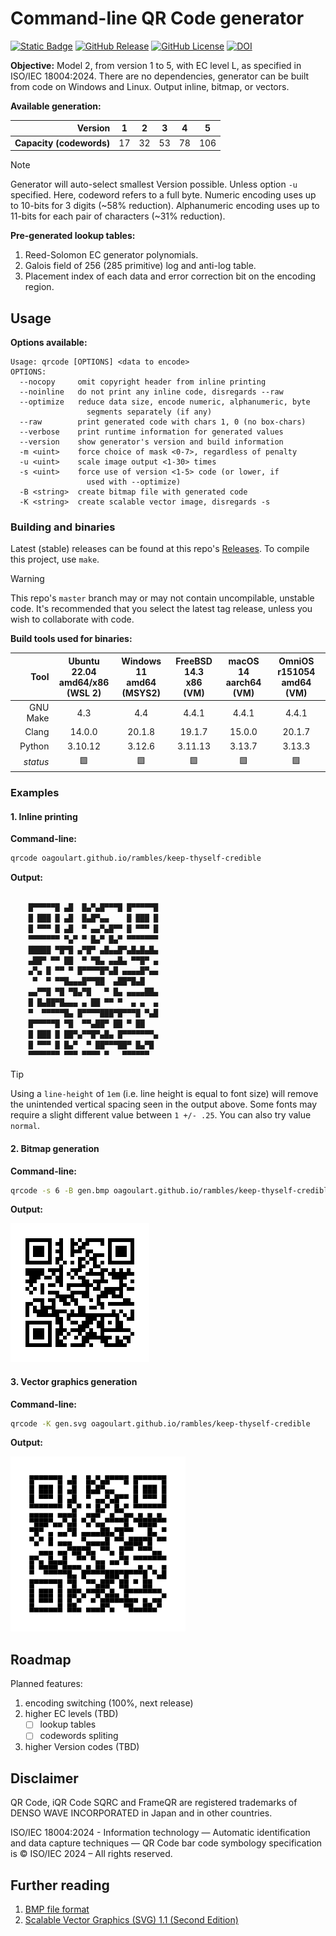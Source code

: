 # Command-line QR Code generator
[![Static Badge](https://img.shields.io/badge/ISO%2FIEC-18004%3A2024-red)](https://www.iso.org/standard/83389.html)
[![GitHub Release](https://img.shields.io/github/v/release/oagoulart/qrcode?color=green)](https://github.com/oAGoulart/qrcode/releases)
[![GitHub License](https://img.shields.io/github/license/oagoulart/qrcode)](https://github.com/oAGoulart/qrcode/tree/master?tab=MS-RL-1-ov-file)
[![DOI](https://zenodo.org/badge/998115592.svg)](https://doi.org/10.5281/zenodo.15851589)

**Objective:** Model 2, from version 1 to 5, with EC level L, as specified in ISO/IEC 18004:2024. There are no dependencies, generator can be built from code on Windows and Linux. Output inline, bitmap, or vectors.

**Available generation:**

 **Version**                | 1    | 2    | 3    | 4    | 5
--------------------------: | ---- | ---- | ---- | ---- | ----
 **Capacity (codewords)**   | 17   | 32   | 53   | 78   | 106

> [!NOTE]
> Generator will auto-select smallest Version possible. Unless option `-u` specified.
> Here, codeword refers to a full byte. Numeric encoding uses up to 10-bits for 3 digits (~58% reduction).
> Alphanumeric encoding uses up to 11-bits for each pair of characters (~31% reduction).

**Pre-generated lookup tables:**
1. Reed-Solomon EC generator polynomials.
1. Galois field of 256 (285 primitive) log and anti-log table.
1. Placement index of each data and error correction bit on the encoding region.

## Usage

**Options available:**

```text
Usage: qrcode [OPTIONS] <data to encode>
OPTIONS:
  --nocopy     omit copyright header from inline printing
  --noinline   do not print any inline code, disregards --raw
  --optimize   reduce data size, encode numeric, alphanumeric, byte
                 segments separately (if any)
  --raw        print generated code with chars 1, 0 (no box-chars)
  --verbose    print runtime information for generated values
  --version    show generator's version and build information
  -m <uint>    force choice of mask <0-7>, regardless of penalty
  -u <uint>    scale image output <1-30> times
  -s <uint>    force use of version <1-5> code (or lower, if
                 used with --optimize)
  -B <string>  create bitmap file with generated code
  -K <string>  create scalable vector image, disregards -s
```

### Building and binaries

Latest (stable) releases can be found at this repo's [Releases](https://github.com/oAGoulart/qrcode/releases). To compile this project, use `make`.

> [!WARNING]
> This repo's `master` branch may or may not contain uncompilable, unstable code.
> It's recommended that you select the latest tag release, unless you wish to collaborate with code.

**Build tools used for binaries:**

Tool  | Ubuntu 22.04<br>amd64/x86<br>(WSL 2) | Windows 11<br>amd64<br>(MSYS2) | FreeBSD 14.3<br>x86<br>(VM) | macOS 14<br>aarch64<br>(VM) | OmniOS r151054<br>amd64<br>(VM)
----: | :----: | :----: | :----: | :----: | :----:
GNU Make | 4.3 | 4.4 | 4.4.1 | 4.4.1 | 4.4.1
Clang | 14.0.0 | 20.1.8 | 19.1.7 | 15.0.0 | 20.1.7
Python | 3.10.12 | 3.12.6 | 3.11.13 | 3.13.7 | 3.13.3
*status* | 🟩 | 🟩 | 🟩 | 🟩 |  🟩

### Examples

#### 1. Inline printing

**Command-line:** 
```bash
qrcode oagoulart.github.io/rambles/keep-thyself-credible
```

**Output:**
```bash

    █▀▀▀▀▀█ ▄█  █▄▀▄█▀▀▀█ █▀▀▀▀▀█
    █ ███ █ ▄█  █▄█▀▄▄    █ ███ █
    █ ▀▀▀ █ ▄█  ▀ ▄▄▀▄█▀▀ █ ▀▀▀ █
    ▀▀▀▀▀▀▀ ▀▄▀ ▀ █▄▀ █▄▀ ▀▀▀▀▀▀▀
    █████ ▀█▀█ ▄▀█▀ ▄█▄▄█▀▄█▄█▄█▄
    ▄██▀ ▀▀ ██  ▀ ▀█▄ ▄▄█▄ ▀▀█▀ ▄
    ▄▀▄ █ ▀▀ ▀ █▀▀▀▀█▀▄█ ▄▄▄▄█▀▄▄
     ▀  ▀ ▀▀█▄▄▄█▀▀██  ▄██▀█▄█   
    ▄▄▀▀█ ▀█ ▀█▄▀█   ▀ █▄ ▄▄▄▄██▄
    █ █▄██▀█▄▄▄ ▄ ██ ▀▀ ▀  ▄ ▄  ▄
    ▀  ▀▀▀▀▀█▄ █▀▀▀▀███▀█▀▀▀█ ▀▄█
    █▀▀▀▀▀█ ▀█  ▀▀▄██▀ ██ ▀ ██   
    █ ███ █ ██▀▄▀▀█▀▄█▄ █▀▀▀▀▀▀▀▄
    █ ▀▀▀ █ █▄▀  ▀ ██▀▀▀██▀ █▄▀█ 
    ▀▀▀▀▀▀▀ ▀▀▀ ▀▀▀▀ ▀   ▀▀▀▀▀▀  

```

> [!TIP]
> Using a `line-height` of `1em` (i.e. line height is equal to font size) will remove the unintended vertical spacing seen in the output above.
> Some fonts may require a slight different value between `1 +/- .25`. You can also try value `normal`.

#### 2. Bitmap generation

**Command-line:** 
```bash
qrcode -s 6 -B gen.bmp oagoulart.github.io/rambles/keep-thyself-credible
```

**Output:**

![QR Code](assets/gen.bmp)

#### 3. Vector graphics generation

**Command-line:** 
```bash
qrcode -K gen.svg oagoulart.github.io/rambles/keep-thyself-credible
```

**Output:**

![QR Code](assets/gen.svg)

## Roadmap

Planned features:
1. encoding switching (100%, next release)
1. higher EC levels (TBD)
   - [ ] lookup tables
   - [ ] codewords spliting
1. higher Version codes (TBD)

## Disclaimer
QR Code, iQR Code SQRC and FrameQR are registered trademarks of DENSO WAVE INCORPORATED in Japan and in other countries.

ISO/IEC 18004:2024 - Information technology — Automatic identification and data capture techniques — QR Code bar code symbology specification is &copy; ISO/IEC 2024 – All rights reserved.

## Further reading

1. [BMP file format](https://gibberlings3.github.io/iesdp/file_formats/ie_formats/bmp.htm)
1. [Scalable Vector Graphics (SVG) 1.1 (Second Edition)](https://www.w3.org/TR/SVG11/)









